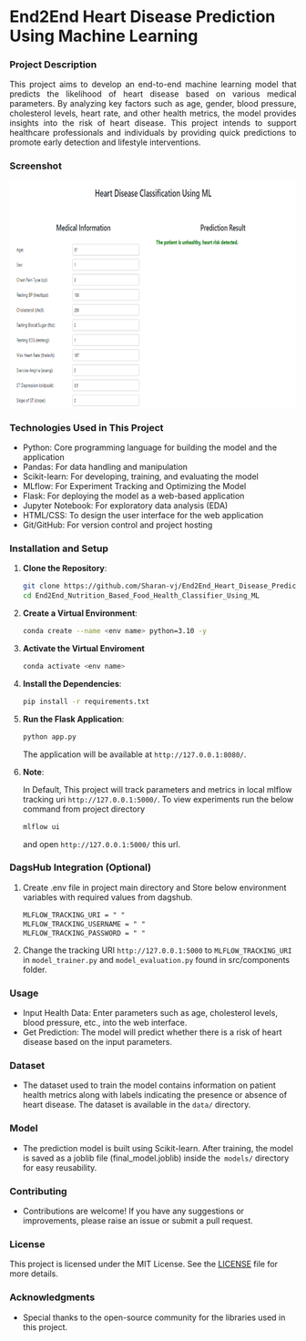 # End2End Heart Disease Prediction Using Machine Learning

### Project Description
<p align='justify'> This project aims to develop an end-to-end machine learning model that predicts the likelihood of heart disease based on various medical parameters. By analyzing key factors such as age, gender, blood pressure, cholesterol levels, heart rate, and other health metrics, the model provides insights into the risk of heart disease. This project intends to support healthcare professionals and individuals by providing quick predictions to promote early detection and lifestyle interventions. </p>

### Screenshot
<img width="800" height="400" align="center" src="/screenshots/sample_image.png">

### Technologies Used in This Project
* Python: Core programming language for building the model and the application
* Pandas: For data handling and manipulation
* Scikit-learn: For developing, training, and evaluating the model
* MLflow: For Experiment Tracking and Optimizing the Model
* Flask: For deploying the model as a web-based application
* Jupyter Notebook: For exploratory data analysis (EDA)
* HTML/CSS: To design the user interface for the web application
* Git/GitHub: For version control and project hosting

### Installation and Setup

1. **Clone the Repository**:
    ```bash
    git clone https://github.com/Sharan-vj/End2End_Heart_Disease_Prediction_Using_ML.git
    cd End2End_Nutrition_Based_Food_Health_Classifier_Using_ML
    ```

2. **Create a Virtual Environment**:
    ```bash
    conda create --name <env name> python=3.10 -y
    ```
3. **Activate the Virtual Enviroment**
    ```bash
    conda activate <env name>
    ```
4. **Install the Dependencies**:
    ```bash
    pip install -r requirements.txt
    ```

5. **Run the Flask Application**:
    ```bash
    python app.py
    ```
    The application will be available at `http://127.0.0.1:8080/`.

6. **Note**:

    In Default, This project will track parameters and metrics in local mlflow tracking uri `http://127.0.0.1:5000/`. To view experiments run the below command from project directory

    ```bash
    mlflow ui
    ```
    and open `http://127.0.0.1:5000/` this url.


### DagsHub Integration (Optional)

1. Create .env file in project main directory and Store below environment variables with required values from dagshub.
    ```
    MLFLOW_TRACKING_URI = " "
    MLFLOW_TRACKING_USERNAME = " "
    MLFLOW_TRACKING_PASSWORD = " "
    ```

2. Change the tracking URI `http://127.0.0.1:5000` to `MLFLOW_TRACKING_URI` in `model_trainer.py` and `model_evaluation.py` found in src/components folder.

### Usage
* Input Health Data: Enter parameters such as age, cholesterol levels, blood pressure, etc., into the web interface.
* Get Prediction: The model will predict whether there is a risk of heart disease based on the input parameters.

### Dataset
* The dataset used to train the model contains information on patient health metrics along with labels indicating the presence or absence of heart disease. The dataset is available in the `data/` directory.

### Model
* The prediction model is built using Scikit-learn. After training, the model is saved as a joblib file (final_model.joblib) inside the` models/` directory for easy reusability.

### Contributing
* Contributions are welcome! If you have any suggestions or improvements, please raise an issue or submit a pull request.

### License
This project is licensed under the MIT License. See the [LICENSE](LICENSE) file for more details.

### Acknowledgments
* Special thanks to the open-source community for the libraries used in this project.